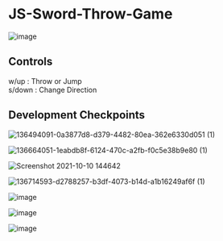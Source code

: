 # JS-Sword-Throw-Game

![image](https://user-images.githubusercontent.com/44596884/137526897-41b8677e-7b80-4ace-baf8-252e8c6ae3ed.png)

## Controls
w/up : Throw or Jump  
s/down : Change Direction

## Development Checkpoints
![136494091-0a3877d8-d379-4482-80ea-362e6330d051 (1)](https://user-images.githubusercontent.com/44596884/137527684-b9b406ca-5846-406b-875f-f002ad04574b.png)

![136664051-1eabdb8f-6124-470c-a2fb-f0c5e38b9e80 (1)](https://user-images.githubusercontent.com/44596884/137527894-91290cff-f349-4e32-9654-0a55d550c879.png)

![Screenshot 2021-10-10 144642](https://user-images.githubusercontent.com/44596884/136714590-372d48ea-141a-4854-aca6-b651c75effab.png)

![136714593-d2788257-b3df-4073-b14d-a1b16249af6f (1)](https://user-images.githubusercontent.com/44596884/137528029-d32394e2-eed8-4c26-99fb-1254726070c2.png)

![image](https://user-images.githubusercontent.com/44596884/136885707-1b464295-dae4-4b60-87ea-1eb3c162c2cc.png)

![image](https://user-images.githubusercontent.com/44596884/137489256-ebeef69d-1166-471d-b976-ace03fd5fa67.png)

![image](https://user-images.githubusercontent.com/44596884/137526897-41b8677e-7b80-4ace-baf8-252e8c6ae3ed.png)

